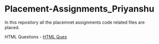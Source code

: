 # Placement-Assignments_Priyanshu
In this repository all the placemnet assignments code related files are placed.


HTML Questions - [HTML Ques](https://github.com/joshipriyanshu/Placement-Assignments_Priyanshu/tree/main/Assignment%20projects/HTML%20Ques)
